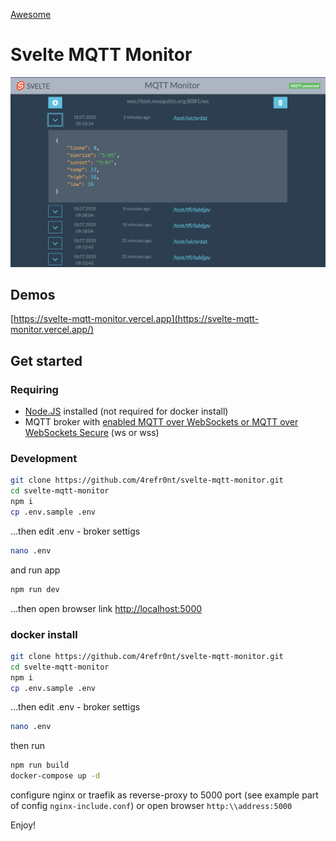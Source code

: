 [Awesome](https://badgen.net/badge/icon/awesome?icon=awesome&label)
# Svelte MQTT Monitor

![Svelte MQTT Monitor](https://raw.githubusercontent.com/4refr0nt/svelte-mqtt-monitor/master/image.png)

## Demos

[https://svelte-mqtt-monitor.vercel.app](https://svelte-mqtt-monitor.vercel.app/)

## Get started

### Requiring

- [Node.JS](https://nodejs.org/) installed (not required for docker install)
- MQTT broker with [enabled  MQTT over WebSockets or MQTT over WebSockets Secure](https://www.google.com/webhp?newwindow=1&q=mqtt+over+websockets) (ws or wss)

### Development

```bash
git clone https://github.com/4refr0nt/svelte-mqtt-monitor.git
cd svelte-mqtt-monitor
npm i
cp .env.sample .env
```
…then edit .env - broker settigs

```bash
nano .env
```
and run app

```bash
npm run dev
```

...then open browser link [http://localhost:5000](http://localhost:5000)

### docker install

```bash
git clone https://github.com/4refr0nt/svelte-mqtt-monitor.git
cd svelte-mqtt-monitor
npm i
cp .env.sample .env
```
…then edit .env - broker settigs

```bash
nano .env
```
then run

```bash
npm run build
docker-compose up -d
```
configure nginx or traefik as reverse-proxy to 5000 port 
(see example part of config `nginx-include.conf`) or
open browser `http:\\address:5000`

Enjoy!

